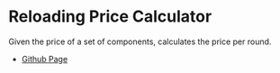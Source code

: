# Reloading Price Calculator

Given the price of a set of components, calculates the price per round.

 * [Github Page](https://muz.github.io/reloading_price_calculator/)
